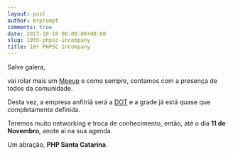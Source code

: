 ```yaml
---
layout: post
author: mrprompt
comments: true
date: 2017-10-18 00:00:00+00:00
slug: 10th-phpsc-incompany
title: 10º PHPSC InCompany
---
```


Salve galera,

vai rolar mais um [Meeup](https://www.meetup.com/pt-BR/PHPSC-Floripa/) e como sempre, contamos com a presença de todos da comunidade.

Desta vez, a empresa anfitriã será a [DOT](http://dotgroup.com.br/) e a grade já está quase que completamente definida.

Teremos muito networking e troca de conhecimento, então, até o dia **11 de Novembro**, anote aí na sua agenda.
 
Um abração,
**PHP Santa Catarina**.
